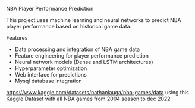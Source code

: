 NBA Player Performance Prediction

This project uses machine learning and neural networks to predict NBA player performance based on historical game data.

Features
- Data processing and integration of NBA game data
- Feature engineering for player performance prediction
- Neural network models (Dense and LSTM architectures)
- Hyperparameter optimization
- Web interface for predictions
- Mysql database integration

https://www.kaggle.com/datasets/nathanlauga/nba-games/data using this Kaggle Dataset with all NBA games from 2004 season to dec 2022
